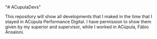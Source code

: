 "# ACupulaDevs" 

This repository will show all developments that I maked in the time that I stayed in ACúpula Performance Digital.
I have permission to show them given by my superior and supervisor, while I worked in ACúpula, Fábio Ansaloni.
